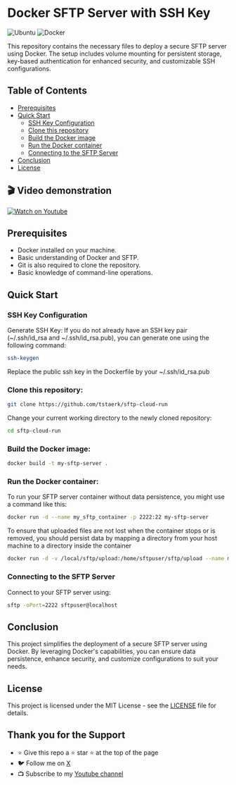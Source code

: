 # Docker SFTP Server with SSH Key

![Ubuntu](https://img.shields.io/badge/Ubuntu-E95420?style=for-the-badge&logo=ubuntu&logoColor=white)
![Docker](https://img.shields.io/badge/docker-%230db7ed.svg?style=for-the-badge&logo=docker&logoColor=white)


This repository contains the necessary files to deploy a secure SFTP server using Docker. The setup includes volume mounting for persistent storage, key-based authentication for enhanced security, and customizable SSH configurations.

## Table of Contents

- [Prerequisites](#prerequisites)
- [Quick Start](#quick-start)
	- [SSH Key Configuration](#ssh-key-configuration)  
	- [Clone this repository](#clone-this-repository) 
	- [Build the Docker image](#build-the-docker-image) 
	- [Run the Docker container](#run-the-dockrer-container)
  - [Connecting to the SFTP Server](#connecting-to-the-sftp-server)   
- [Conclusion](#conclusion) 
- [License](#license)

## 🎬 Video demonstration
[![Watch on Youtube](https://img.youtube.com/vi/YWaSJ3fiQhE/0.jpg)](https://www.youtube.com/watch?v=YWaSJ3fiQhE)

## Prerequisites
- Docker installed on your machine.
- Basic understanding of Docker and SFTP.
- Git is also required to clone the repository.
- Basic knowledge of command-line operations.

## Quick Start
### SSH Key Configuration  
Generate SSH Key: If you do not already have an SSH key pair (~/.ssh/id_rsa and ~/.ssh/id_rsa.pub), you can generate one using the following command:
```bash
ssh-keygen
```

Replace the public ssh key in the Dockerfile by your ~/.ssh/id_rsa.pub

### Clone this repository:
```bash
git clone https://github.com/tstaerk/sftp-cloud-run
```

Change your current working directory to the newly cloned repository:
```bash
cd sftp-cloud-run
```

### Build the Docker image:
```bash
docker build -t my-sftp-server .
```

### Run the Docker container:  
To run your SFTP server container without data persistence, you might use a command like this:
```bash
docker run -d --name my_sftp_container -p 2222:22 my-sftp-server
```

To ensure that uploaded files are not lost when the container stops or is removed, you should persist data by mapping a directory from your host machine to a directory inside the container
```bash
docker run -d -v /local/sftp/upload:/home/sftpuser/sftp/upload --name my_sftp_container -p 2222:22 my-sftp-server
```

### Connecting to the SFTP Server
Connect to your SFTP server using:
```bash
sftp -oPort=2222 sftpuser@localhost
```

## Conclusion
This project simplifies the deployment of a secure SFTP server using Docker. By leveraging Docker's capabilities, you can ensure data persistence, enhance security, and customize configurations to suit your needs.

## License
This project is licensed under the MIT License - see the [LICENSE](LICENSE) file for details.

## Thank you for the Support
- ⭐ Give this repo a ⭐ star ⭐ at the top of the page
- 🐦 Follow me on [X](https://twitter.com/tshenolo)
- 📺 Subscribe to my [Youtube channel](https://www.youtube.com/@tshenolo?sub_confirmation=1)





























